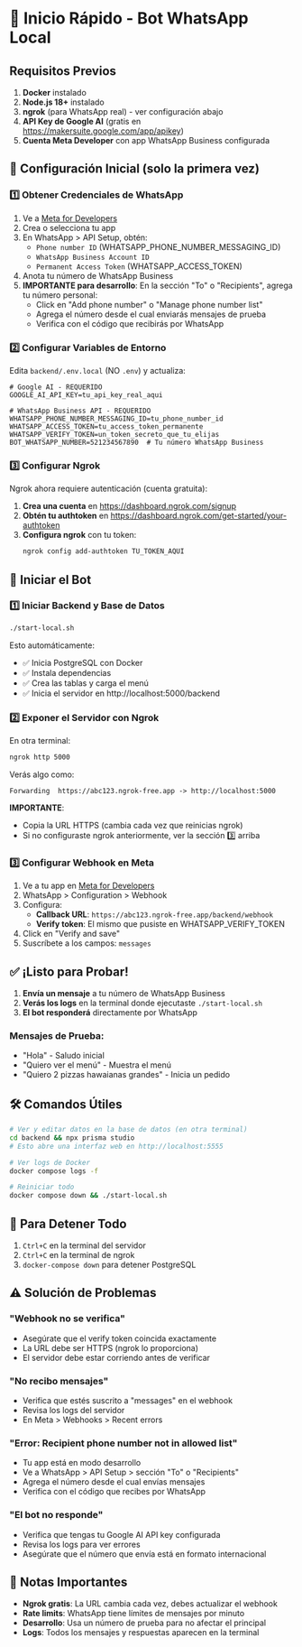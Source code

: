 # 🚀 Inicio Rápido - Bot WhatsApp Local

## Requisitos Previos
1. **Docker** instalado
2. **Node.js 18+** instalado
3. **ngrok** (para WhatsApp real) - ver configuración abajo
4. **API Key de Google AI** (gratis en https://makersuite.google.com/app/apikey)
5. **Cuenta Meta Developer** con app WhatsApp Business configurada

## 🔧 Configuración Inicial (solo la primera vez)

### 1️⃣ Obtener Credenciales de WhatsApp

1. Ve a [Meta for Developers](https://developers.facebook.com)
2. Crea o selecciona tu app
3. En WhatsApp > API Setup, obtén:
   - `Phone number ID` (WHATSAPP_PHONE_NUMBER_MESSAGING_ID)
   - `WhatsApp Business Account ID`
   - `Permanent Access Token` (WHATSAPP_ACCESS_TOKEN)
4. Anota tu número de WhatsApp Business
5. **IMPORTANTE para desarrollo**: En la sección "To" o "Recipients", agrega tu número personal:
   - Click en "Add phone number" o "Manage phone number list"
   - Agrega el número desde el cual enviarás mensajes de prueba
   - Verifica con el código que recibirás por WhatsApp

### 2️⃣ Configurar Variables de Entorno

Edita `backend/.env.local` (NO `.env`) y actualiza:

```env
# Google AI - REQUERIDO
GOOGLE_AI_API_KEY=tu_api_key_real_aqui

# WhatsApp Business API - REQUERIDO
WHATSAPP_PHONE_NUMBER_MESSAGING_ID=tu_phone_number_id
WHATSAPP_ACCESS_TOKEN=tu_access_token_permanente
WHATSAPP_VERIFY_TOKEN=un_token_secreto_que_tu_elijas
BOT_WHATSAPP_NUMBER=521234567890  # Tu número WhatsApp Business
```

### 3️⃣ Configurar Ngrok

Ngrok ahora requiere autenticación (cuenta gratuita):

1. **Crea una cuenta** en https://dashboard.ngrok.com/signup
2. **Obtén tu authtoken** en https://dashboard.ngrok.com/get-started/your-authtoken
3. **Configura ngrok** con tu token:
   ```bash
   ngrok config add-authtoken TU_TOKEN_AQUI
   ```

## 🚀 Iniciar el Bot

### 1️⃣ Iniciar Backend y Base de Datos
```bash
./start-local.sh
```

Esto automáticamente:
- ✅ Inicia PostgreSQL con Docker
- ✅ Instala dependencias
- ✅ Crea las tablas y carga el menú
- ✅ Inicia el servidor en http://localhost:5000/backend

### 2️⃣ Exponer el Servidor con Ngrok

En otra terminal:
```bash
ngrok http 5000
```

Verás algo como:
```
Forwarding  https://abc123.ngrok-free.app -> http://localhost:5000
```

**IMPORTANTE**: 
- Copia la URL HTTPS (cambia cada vez que reinicias ngrok)
- Si no configuraste ngrok anteriormente, ver la sección 3️⃣ arriba

### 3️⃣ Configurar Webhook en Meta

1. Ve a tu app en [Meta for Developers](https://developers.facebook.com)
2. WhatsApp > Configuration > Webhook
3. Configura:
   - **Callback URL**: `https://abc123.ngrok-free.app/backend/webhook`
   - **Verify token**: El mismo que pusiste en WHATSAPP_VERIFY_TOKEN
4. Click en "Verify and save"
5. Suscríbete a los campos: `messages`

## ✅ ¡Listo para Probar!

1. **Envía un mensaje** a tu número de WhatsApp Business
2. **Verás los logs** en la terminal donde ejecutaste `./start-local.sh`
3. **El bot responderá** directamente por WhatsApp

### Mensajes de Prueba:
- "Hola" - Saludo inicial
- "Quiero ver el menú" - Muestra el menú
- "Quiero 2 pizzas hawaianas grandes" - Inicia un pedido

## 🛠️ Comandos Útiles

```bash
# Ver y editar datos en la base de datos (en otra terminal)
cd backend && npx prisma studio
# Esto abre una interfaz web en http://localhost:5555

# Ver logs de Docker
docker compose logs -f

# Reiniciar todo
docker compose down && ./start-local.sh
```

## 🛑 Para Detener Todo

1. `Ctrl+C` en la terminal del servidor
2. `Ctrl+C` en la terminal de ngrok
3. `docker-compose down` para detener PostgreSQL

## ⚠️ Solución de Problemas

### "Webhook no se verifica"
- Asegúrate que el verify token coincida exactamente
- La URL debe ser HTTPS (ngrok lo proporciona)
- El servidor debe estar corriendo antes de verificar

### "No recibo mensajes"
- Verifica que estés suscrito a "messages" en el webhook
- Revisa los logs del servidor
- En Meta > Webhooks > Recent errors

### "Error: Recipient phone number not in allowed list"
- Tu app está en modo desarrollo
- Ve a WhatsApp > API Setup > sección "To" o "Recipients"
- Agrega el número desde el cual envías mensajes
- Verifica con el código que recibes por WhatsApp

### "El bot no responde"
- Verifica que tengas tu Google AI API key configurada
- Revisa los logs para ver errores
- Asegúrate que el número que envía está en formato internacional

## 📝 Notas Importantes

- **Ngrok gratis**: La URL cambia cada vez, debes actualizar el webhook
- **Rate limits**: WhatsApp tiene límites de mensajes por minuto
- **Desarrollo**: Usa un número de prueba para no afectar el principal
- **Logs**: Todos los mensajes y respuestas aparecen en la terminal